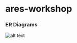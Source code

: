 # ares-workshop

### ER Diagrams
![alt text]([http://url/to/img.png](https://drive.google.com/file/d/1D1eSQpPyqA3qBUwHX7SzzU4u8lMtpyWC/view))
